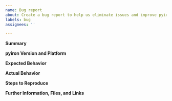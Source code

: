 ```yaml
---
name: Bug report
about: Create a bug report to help us eliminate issues and improve pyiron
labels: bug
assignees: ''

---
```


**Summary**

<!--Please provide a clear and concise description of what the bug is.-->

**pyiron Version and Platform**

<!--Please specify precisely how you installed pyiron and configured pyiron. Post your .pyiron configuration and list your pyiron version.-->

**Expected Behavior**

<!--Describe the expected behavior.-->

**Actual Behavior**

<!--Describe the actual behavior, how it differs from the expected behavior, and how this can be observed.-->

**Steps to Reproduce**

<!--Describe the steps required to (quickly) reproduce the issue.-->

**Further Information, Files, and Links**

<!--Put any additional information here, attach relevant text or image files and URLs to external sites, e.g. relevant publications-->
